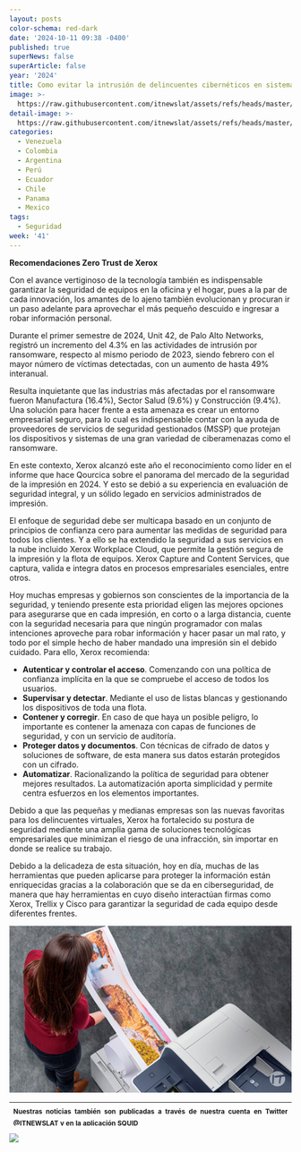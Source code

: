```yaml
---
layout: posts
color-schema: red-dark
date: '2024-10-11 09:38 -0400'
published: true
superNews: false
superArticle: false
year: '2024'
title: Como evitar la intrusión de delincuentes cibernéticos en sistemas de impresión
image: >-
  https://raw.githubusercontent.com/itnewslat/assets/refs/heads/master/img/540x320/impresion-xerox-p.jpg
detail-image: >-
  https://raw.githubusercontent.com/itnewslat/assets/refs/heads/master/img/1024x680/impresion-xerox-g.jpg
categories:
  - Venezuela
  - Colombia
  - Argentina
  - Perú
  - Ecuador
  - Chile
  - Panama
  - Mexico
tags:
  - Seguridad
week: '41'
---
```

**Recomendaciones Zero Trust de Xerox**

Con el avance vertiginoso de la tecnología también es indispensable garantizar la seguridad de equipos en la oficina y el hogar, pues a la par de cada innovación, los amantes de lo ajeno también evolucionan y procuran ir un paso adelante para aprovechar el más pequeño descuido e ingresar a robar información personal.

Durante el primer semestre de 2024, Unit 42, de Palo Alto Networks, registró un incremento del 4.3% en las actividades de intrusión por ransomware, respecto al mismo periodo de 2023, siendo febrero con el mayor número de víctimas detectadas, con un aumento de hasta 49% interanual.

Resulta inquietante que las industrias más afectadas por el ransomware fueron Manufactura (16.4%), Sector Salud (9.6%) y Construcción (9.4%). Una solución para hacer frente a esta amenaza es crear un entorno empresarial seguro, para lo cual es indispensable contar con la ayuda de proveedores de servicios de seguridad gestionados (MSSP) que protejan los dispositivos y sistemas de una gran variedad de ciberamenazas como el ransomware.

En este contexto, Xerox alcanzó este año el reconocimiento como líder en el informe que hace Qourcica sobre el panorama del mercado de la seguridad de la impresión en 2024. Y esto se debió a su experiencia en evaluación de seguridad integral, y un sólido legado en servicios administrados de impresión.

El enfoque de seguridad debe ser multicapa basado en un conjunto de principios de confianza cero para aumentar las medidas de seguridad para todos los clientes. Y a ello se ha extendido la seguridad a sus servicios en la nube incluido Xerox Workplace Cloud, que permite la gestión segura de la impresión y la flota de equipos. Xerox Capture and Content Services, que captura, valida e integra datos en procesos empresariales esenciales, entre otros.

Hoy muchas empresas y gobiernos son conscientes de la importancia de la seguridad, y teniendo presente esta prioridad eligen las mejores opciones para asegurarse que en cada impresión, en corto o a larga distancia, cuente con la seguridad necesaria para que ningún programador con malas intenciones aproveche para robar información y hacer pasar un mal rato, y todo por el simple hecho de haber mandado una impresión sin el debido cuidado. Para ello, Xerox recomienda:

- **Autenticar y controlar el acceso**. Comenzando con una política de confianza implícita en la que se compruebe el acceso de todos los usuarios.
- **Supervisar y detectar**. Mediante el uso de listas blancas y gestionando los dispositivos de toda una flota.
- **Contener y corregir**. En caso de que haya un posible peligro, lo importante es contener la amenaza con capas de funciones de seguridad, y con un servicio de auditoría.
- **Proteger datos y documentos**. Con técnicas de cifrado de datos y soluciones de software, de esta manera sus datos estarán protegidos con un cifrado. 
- **Automatizar**. Racionalizando la política de seguridad para obtener mejores resultados. La automatización aporta simplicidad y permite centra esfuerzos en los elementos importantes.

Debido a que las pequeñas y medianas empresas son las nuevas favoritas para los delincuentes virtuales, Xerox ha fortalecido su postura de seguridad mediante una amplia gama de soluciones tecnológicas empresariales que minimizan el riesgo de una infracción, sin importar en donde se realice su trabajo.

Debido a la delicadeza de esta situación, hoy en día, muchas de las herramientas que pueden aplicarse para proteger la información están enriquecidas gracias a la colaboración que se da en ciberseguridad, de manera que hay herramientas en cuyo diseño interactúan firmas como Xerox, Trellix y Cisco para garantizar la seguridad de cada equipo desde diferentes frentes.

![](https://raw.githubusercontent.com/itnewslat/assets/refs/heads/master/img/540x320/impresion-xerox-p.jpg)

<table style="height: 42px;" width="569">
<tbody>
<tr>
<td style="text-align: justify;"><sub><strong>Nuestras noticias también son publicadas a través de nuestra cuenta en Twitter <a href="https://twitter.com/itnewslat?lang=es">@ITNEWSLAT</a> y en la aplicación <a href="https://squidapp.co/en/">SQUID</a></strong></sub></td>
</tr>
</tbody>
</table>

<img src="https://tracker.metricool.com/c3po.jpg?hash=56f88a41e39ab42c063cc51676587a04"/>